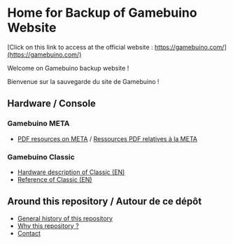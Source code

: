
# Home for Backup of Gamebuino Website

[Click on this link to access at the official website : https://gamebuino.com/](https://gamebuino.com/)

Welcome on Gamebuino backup website !

Bienvenue sur la sauvegarde du site de Gamebuino !

## Hardware / Console

### Gamebuino META

- [PDF resources on META](./pdf/meta/README-EN.MD) / [Ressources PDF relatives à la META](./pdf/meta/README-FR.MD)

### Gamebuino Classic

- [Hardware description of Classic (EN)](./hardware/classic/README.MD)
- [Reference of Classic (EN)](./hardware/classic/reference/README.MD)

## Around this repository / Autour de ce dépôt

- [General history of this repository](./general-history-en.md)
- [Why this repository ?](./why-this-repository.md)
- [Contact](./contact.md)
